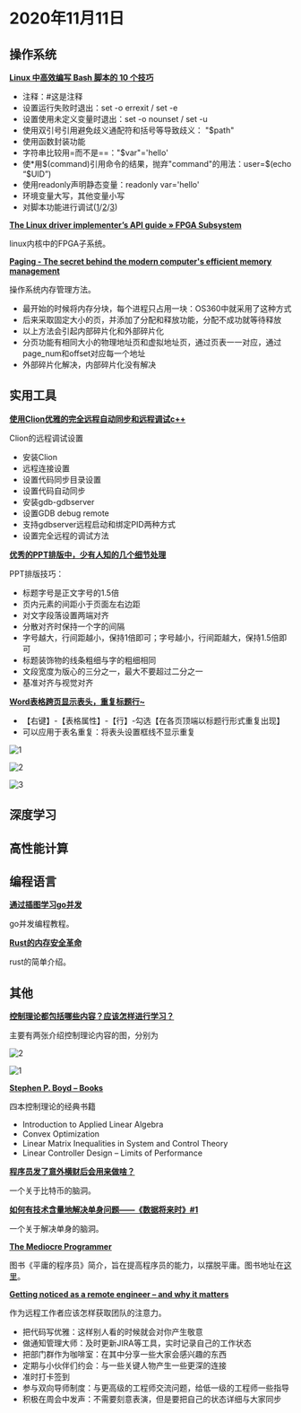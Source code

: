 # 2020年11月11日

## 操作系统

[**Linux 中高效编写 Bash 脚本的 10 个技巧**](https://mp.weixin.qq.com/s?__biz=MzAxODI5ODMwOA==&mid=2666540923&idx=1&sn=c6588cd27867c2b61b4e3322c574f0e3&chksm=80dcebd0b7ab62c6462ba36db1685f10f5fcf5f6fa049a094cf5112fad5375e9b5231d6f0a47#rd)

* 注释：#这是注释
* 设置运行失败时退出：set -o errexit / set -e
* 设置使用未定义变量时退出：set -o nounset / set -u
* 使用双引号引用避免歧义通配符和括号等导致歧义： "$path"
* 使用函数封装功能
* 字符串比较用=而不是==："$var"='hello'
* 使*用$(command)引用命令的结果，抛弃"command"的用法：user=$(echo “$UID”)
* 使用readonly声明静态变量：readonly var='hello'
* 环境变量大写，其他变量小写
* 对脚本功能进行调试([1](https://linux.cn/article-8028-1.html)/[2](https://linux.cn/article-8045-1.html)/[3](https://linux.cn/article-8045-1.html))

[**The Linux driver implementer’s API guide » FPGA Subsystem**](https://www.kernel.org/doc/html/latest/driver-api/fpga/index.html)

linux内核中的FPGA子系统。

[**Paging - The secret behind the modern computer's efficient memory management**](https://blog.burhanuday.tech/paging-the-secret-behind-the-modern-computers-efficient-memory-management)

操作系统内存管理方法。

* 最开始的时候将内存分块，每个进程只占用一块：OS360中就采用了这种方式
* 后来采取固定大小的页，并添加了分配和释放功能，分配不成功就等待释放
* 以上方法会引起内部碎片化和外部碎片化
* 分页功能有相同大小的物理地址页和虚拟地址页，通过页表一一对应，通过page_num和offset对应每一个地址
* 外部碎片化解决，内部碎片化没有解决

## 实用工具

[**使用Clion优雅的完全远程自动同步和远程调试c++**](https://cloud.tencent.com/developer/article/1406250)

Clion的远程调试设置

* 安装Clion
* 远程连接设置
* 设置代码同步目录设置
* 设置代码自动同步
* 安装gdb-gdbserver
* 设置GDB debug remote
* 支持gdbserver远程启动和绑定PID两种方式
* 设置完全远程的调试方法

[**优秀的PPT排版中，少有人知的几个细节处理**](https://mp.weixin.qq.com/s?__biz=MzI2MzQwNTY5NA==&mid=2247487756&idx=2&sn=bc5c7873ff5b0c239a47c91a6c6a58c8&chksm=eabd381dddcab10b0b063760a7ca38556d95668773b51bc4d9defdb7fb461bf14b8def04302c#rd)

PPT排版技巧：

* 标题字号是正文字号的1.5倍
* 页内元素的间距小于页面左右边距
* 对文字段落设置两端对齐
* 分散对齐时保持一个字的间隔
* 字号越大，行间距越小，保持1倍即可；字号越小，行间距越大，保持1.5倍即可
* 标题装饰物的线条粗细与字的粗细相同
* 文段宽度为版心的三分之一，最大不要超过二分之一
* 基准对齐与视觉对齐

[**Word表格跨页显示表头，重复标题行~**](https://mp.weixin.qq.com/s?__biz=MzA5NjMwMzEyOA==&mid=2652121988&idx=1&sn=627d7c59553f6d486ff0ae952dbf0a5c&chksm=8b52aaf3bc2523e5b9ca20e1458e6939a61cb2aa11881a1ec7f2a5ddd7be0dcea995645c2a21#rd)

* 【右键】-【表格属性】-【行】-勾选【在各页顶端以标题行形式重复出现】
* 可以应用于表名重复：将表头设置框线不显示重复

![1](https://mmbiz.qpic.cn/mmbiz_gif/Xbsicmk3jCbUibicwQuddTicG6Yl3DzRulEmOPHr9UmkIylzoSDU88hL2VFqHNF5yibJHzM68ObG3msFz2G5ouzVIMw/640?wx_fmt=gif&tp=webp&wxfrom=5&wx_lazy=1)

![2](https://mmbiz.qpic.cn/mmbiz_gif/Xbsicmk3jCbUibicwQuddTicG6Yl3DzRulEm0d0frlbfozMj4VA9eHxiaRg5kp0fhQLvuX4OtJ43cBHHAD38kzia3hOQ/640?wx_fmt=gif&tp=webp&wxfrom=5&wx_lazy=1)

![3](https://mmbiz.qpic.cn/mmbiz_gif/Xbsicmk3jCbUibicwQuddTicG6Yl3DzRulEmXqq9yiaibA6kJc9Ye2tjCnk0MHicRgFVhdNLJwPupwNzp4HH2mM1mkQFA/640?wx_fmt=gif&tp=webp&wxfrom=5&wx_lazy=1)

## 深度学习

## 高性能计算

## 编程语言

[**通过插图学习go并发**](https://szpzs.oschina.io/2018/06/23/learning-gos-concurrency-through-illustrations/index.html)

go并发编程教程。

[**Rust的内存安全革命**](https://szpzs.oschina.io/2018/04/28/rust-memory-safety-revolution/index.html)

rust的简单介绍。

## 其他

[**控制理论都包括哪些内容？应该怎样进行学习？**](https://www.zhihu.com/question/23444938)

主要有两张介绍控制理论内容的图，分别为

![2](https://pic2.zhimg.com/v2-1f34e6bc57b7bd03ec38ce03984ba2bb_r.jpg?source=1940ef5c)

![1](https://pic4.zhimg.com/v2-c4e5a15cdcb7519ce7062d97ddae0591_r.jpg?source=1940ef5c)

[**Stephen P. Boyd – Books**](https://stanford.edu/~boyd/books.html)

四本控制理论的经典书籍

* Introduction to Applied Linear Algebra
* Convex Optimization
* Linear Matrix Inequalities in System and Control Theory
* Linear Controller Design – Limits of Performance

[**程序员发了意外横财后会用来做啥？**](https://mp.weixin.qq.com/s?__biz=MzAxMzMxNDIyOA==&mid=2655546251&idx=1&sn=26580597ea64524e95bb026f5e60746f&chksm=8018ba50b76f3346d339f56418d5e632c88d16bef48cf460dda82c0156464dde313fd67e23d4#rd)

一个关于比特币的脑洞。

[**如何有技术含量地解决单身问题——《数据将来时》#1**](https://mp.weixin.qq.com/s?__biz=MzAxMzMxNDIyOA==&mid=2655546212&idx=1&sn=fac6fcd2a8a870b4a95a1610aae58681&chksm=8018babfb76f33a969b7196abfd40890191682e3a70bfcd4f51c1bc7d379c3e894d9c98f7fcb#rd)

一个关于解决单身的脑洞。

[**The Mediocre Programmer**](https://weibo.com/1715118170/J3veiqdrE?sudaref=passport.weibo.com&type=comment#_rnd1602170560970)

图书《平庸的程序员》简介，旨在提高程序员的能力，以摆脱平庸。图书地址在[这里](http://themediocreprogrammer.com/)。

[**Getting noticed as a remote engineer – and why it matters**](https://triplebyte.com/blog/getting-noticed-as-a-remote-engineer-and-why-it-matters)

作为远程工作者应该怎样获取团队的注意力。

* 把代码写优雅：这样别人看的时候就会对你产生敬意
* 做通知管理大师：及时更新JIRA等工具，实时记录自己的工作状态
* 把部门群作为咖啡室：在其中分享一些大家会感兴趣的东西
* 定期与小伙伴们约会：与一些关键人物产生一些更深的连接
* 准时打卡签到
* 参与双向导师制度：与更高级的工程师交流问题，给低一级的工程师一些指导
* 积极在周会中发声：不需要刻意表演，但是要把自己的状态详细与大家同步
